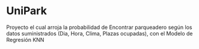 # UniPark
Proyecto el cual arroja la probabilidad de Encontrar parqueadero según los datos suministrados (Dia, Hora, Clima, Plazas ocupadas), con el Modelo de Regresión KNN
